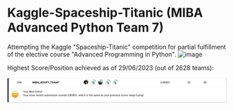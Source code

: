 # Kaggle-Spaceship-Titanic (MIBA Advanced Python Team 7)
Attempting the Kaggle "Spaceship-Titanic" competition for partial fulfillment of the elective course "Advanced Programming in Python".
![image](https://user-images.githubusercontent.com/86370763/229297358-3a6047d9-7014-4729-a4ea-1ff47d66864c.jpeg)

Highest Score/Position achieved as of 29/06/2023 (out of 2628 teams):

![Alt text](image.png)
